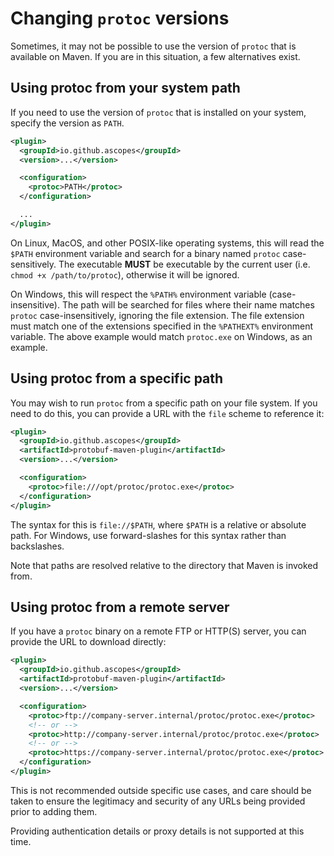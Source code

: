 # Changing `protoc` versions

<div id="pmp-toc"></div>

Sometimes, it may not be possible to use the version of `protoc` that is available on Maven.
If you are in this situation, a few alternatives exist.

## Using protoc from your system path

If you need to use the version of `protoc` that is installed on your system, specify the version
as `PATH`.

```xml
<plugin>
  <groupId>io.github.ascopes</groupId>
  <version>...</version>

  <configuration>
    <protoc>PATH</protoc>
  </configuration>

  ...
</plugin>
```

On Linux, MacOS, and other POSIX-like operating systems, this will read the `$PATH` environment
variable and search for a binary named `protoc` case-sensitively. The executable **MUST** be
executable by the current user (i.e. `chmod +x /path/to/protoc`), otherwise it will be ignored.

On Windows, this will respect the `%PATH%` environment variable (case-insensitive). The path will
be searched for files where their name matches `protoc` case-insensitively, ignoring the file
extension. The file extension must match one of the extensions specified in the `%PATHEXT%`
environment variable. The above example would match `protoc.exe` on Windows, as an example.

## Using protoc from a specific path

You may wish to run `protoc` from a specific path on your file system. If you need to do this,
you can provide a URL with the `file` scheme to reference it:

```xml
<plugin>
  <groupId>io.github.ascopes</groupId>
  <artifactId>protobuf-maven-plugin</artifactId>
  <version>...</version>

  <configuration>
    <protoc>file:///opt/protoc/protoc.exe</protoc>
  </configuration>
</plugin>
```

The syntax for this is `file://$PATH`, where `$PATH` is a relative or absolute path. For Windows, use 
forward-slashes for this syntax rather than backslashes.

Note that paths are resolved relative to the directory that Maven is invoked from.

## Using protoc from a remote server

If you have a `protoc` binary on a remote FTP or HTTP(S) server, you can provide the URL to download
directly:

```xml
<plugin>
  <groupId>io.github.ascopes</groupId>
  <artifactId>protobuf-maven-plugin</artifactId>
  <version>...</version>

  <configuration>
    <protoc>ftp://company-server.internal/protoc/protoc.exe</protoc>
    <!-- or -->
    <protoc>http://company-server.internal/protoc/protoc.exe</protoc>
    <!-- or -->
    <protoc>https://company-server.internal/protoc/protoc.exe</protoc>
  </configuration>
</plugin>
```

This is not recommended outside specific use cases, and care should be taken to ensure the
legitimacy and security of any URLs being provided prior to adding them.

Providing authentication details or proxy details is not supported at this time.
